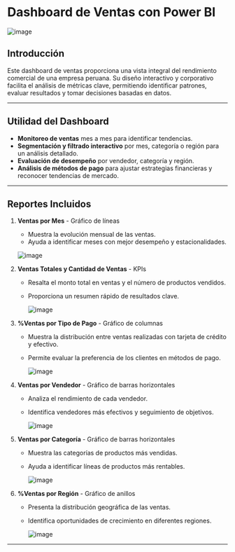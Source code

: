 # Dashboard de Ventas con Power BI

![image](https://github.com/user-attachments/assets/da0efbd2-afae-4bd8-99e9-560f07a55c53)


## Introducción
Este dashboard de ventas proporciona una vista integral del rendimiento comercial de una empresa peruana. Su diseño interactivo y corporativo facilita el análisis de métricas clave, permitiendo identificar patrones, evaluar resultados y tomar decisiones basadas en datos.

---

## Utilidad del Dashboard
- **Monitoreo de ventas** mes a mes para identificar tendencias.
- **Segmentación y filtrado interactivo** por mes, categoría o región para un análisis detallado.
- **Evaluación de desempeño** por vendedor, categoría y región.
- **Análisis de métodos de pago** para ajustar estrategias financieras y reconocer tendencias de mercado.

---

## Reportes Incluidos
1. **Ventas por Mes** - Gráfico de líneas
   - Muestra la evolución mensual de las ventas.
   - Ayuda a identificar meses con mejor desempeño y estacionalidades.
     
   ![image](https://github.com/user-attachments/assets/699dbbf3-e138-486e-84a4-e6da5f007052)


2. **Ventas Totales y Cantidad de Ventas** - KPIs
   - Resalta el monto total en ventas y el número de productos vendidos.
   - Proporciona un resumen rápido de resultados clave.
     
     ![image](https://github.com/user-attachments/assets/b55b035c-b0ea-40df-b2dd-ae648b415ccd)


3. **%Ventas por Tipo de Pago** - Gráfico de columnas
   - Muestra la distribución entre ventas realizadas con tarjeta de crédito y efectivo.
   - Permite evaluar la preferencia de los clientes en métodos de pago.

     ![image](https://github.com/user-attachments/assets/ecb2c204-4743-45aa-874a-644064cabf84)


4. **Ventas por Vendedor** - Gráfico de barras horizontales
   - Analiza el rendimiento de cada vendedor.
   - Identifica vendedores más efectivos y seguimiento de objetivos.

     ![image](https://github.com/user-attachments/assets/5cb47273-89f1-4dc6-b785-33a6d26bd2b7)


5. **Ventas por Categoría** - Gráfico de barras horizontales
   - Muestra las categorías de productos más vendidas.
   - Ayuda a identificar líneas de productos más rentables.

     ![image](https://github.com/user-attachments/assets/e527d12f-81fe-4d40-ad94-043fee7d3471)


6. **%Ventas por Región** - Gráfico de anillos
   - Presenta la distribución geográfica de las ventas.
   - Identifica oportunidades de crecimiento en diferentes regiones.
     
     ![image](https://github.com/user-attachments/assets/b4c04928-3a7a-4d9b-bcce-0aba7d94838c)


---


